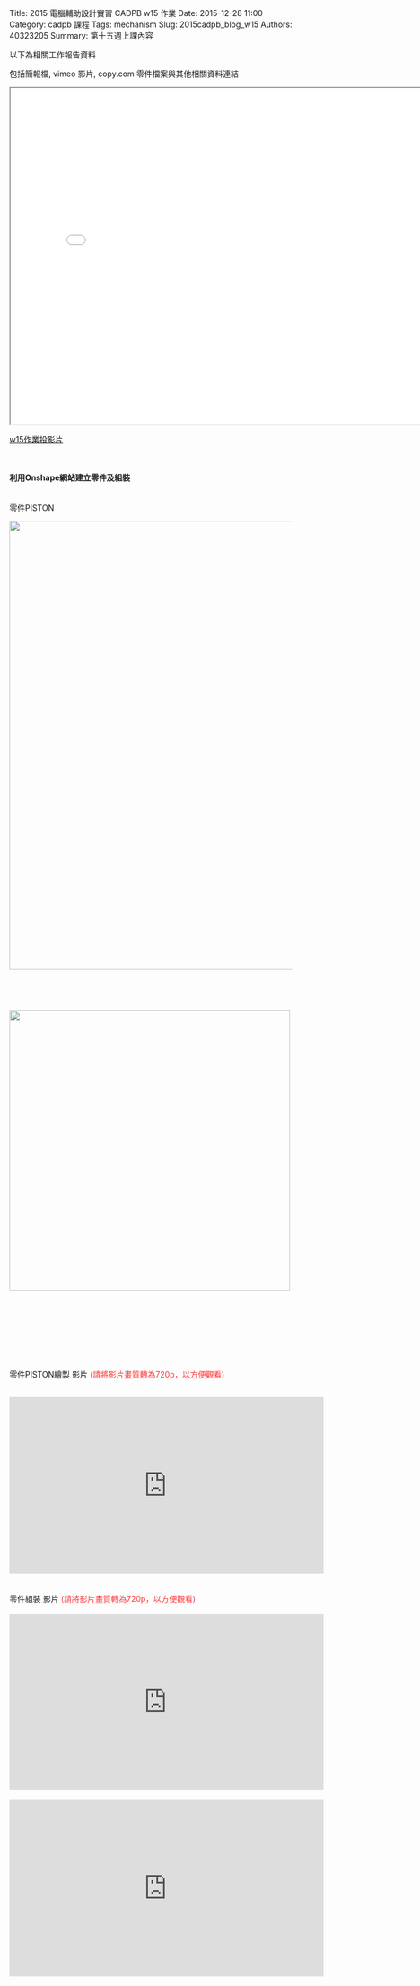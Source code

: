 Title: 2015 電腦輔助設計實習 CADPB w15 作業
Date: 2015-12-28 11:00
Category: cadpb 課程
Tags: mechanism
Slug: 2015cadpb_blog_w15
Authors: 40323205
Summary: 第十五週上課內容

以下為相關工作報告資料

包括簡報檔, vimeo 影片, copy.com 零件檔案與其他相關資料連結

<iframe src="cadp_w15_lecture.html" width="800" height="600"></iframe>

<p><a href="cadp_w15_lecture.html" target="_blank">w15作業投影片</a></p>
</br>
</br>
<b>利用Onshape網站建立零件及組裝</b>
</br>
</br>
</br>
零件PISTON</br>

<img src="https://copy.com/UtouKFc2puy30rSO" width="800" ></img></br></br></br>


<img src="https://copy.com/hxxCwcuL9GtpKXKC" width="500" ></img>
</br></br></br>
==================================================
</br></br></br>
零件PISTON繪製 影片 <font color="#FF3333">(請將影片畫質轉為720p，以方便觀看)</font></br></br>

<iframe width="560" height="315" src="https://www.youtube.com/embed/xtJInLFEEr0" frameborder="0" allowfullscreen></iframe>
</br></br></br>
零件組裝 影片 <font color="#FF3333">(請將影片畫質轉為720p，以方便觀看)</font></br></br>
<iframe width="560" height="315" src="https://www.youtube.com/embed/ZmXhyluYZUc" frameborder="0" allowfullscreen></iframe>
</br></br>
<iframe width="560" height="315" src="https://www.youtube.com/embed/kYZTrEgOQRI" frameborder="0" allowfullscreen></iframe>
</br></br></br></br>

